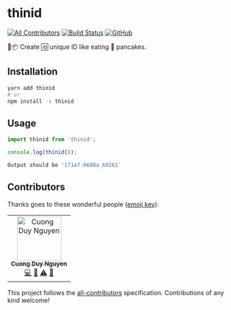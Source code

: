 # thinid

[![All Contributors](https://img.shields.io/badge/all_contributors-1-orange.svg?style=flat-square)](#contributors)
[![Build Status](https://travis-ci.com/cuongw/thinid.svg?branch=master)](https://travis-ci.com/cuongw/thinid)
[![GitHub](https://img.shields.io/github/license/cuongw/thinid.svg?style=flat-square)](https://github.com/cuongw/ting-movie/blob/master/LICENSE)

🚀📦 Create 🆔 unique ID like eating 🥞 pancakes.

## Installation

```sh
yarn add thinid
# or
npm install -s thinid
```

## Usage

```javascript
import thinid from 'thinid';

console.log(thinid());
```

```sh
Output should be '171a7-0688a_69261'
```

## Contributors

Thanks goes to these wonderful people ([emoji key](https://allcontributors.org/docs/en/emoji-key)):

<!-- ALL-CONTRIBUTORS-LIST:START - Do not remove or modify this section -->
<!-- prettier-ignore -->
<table><tr><td align="center"><a href="http://cuongw.me"><img src="https://avatars0.githubusercontent.com/u/34389409?v=4" width="100px;" alt="Cuong Duy Nguyen"/><br /><sub><b>Cuong Duy Nguyen</b></sub></a><br /><a href="https://github.com/cuongw/thinid/commits?author=cuongw" title="Code">💻</a> <a href="https://github.com/cuongw/thinid/commits?author=cuongw" title="Documentation">📖</a> <a href="https://github.com/cuongw/thinid/commits?author=cuongw" title="Tests">⚠️</a> <a href="#review-cuongw" title="Reviewed Pull Requests">👀</a></td></tr></table>

<!-- ALL-CONTRIBUTORS-LIST:END -->

This project follows the [all-contributors](https://github.com/all-contributors/all-contributors) specification. Contributions of any kind welcome!
